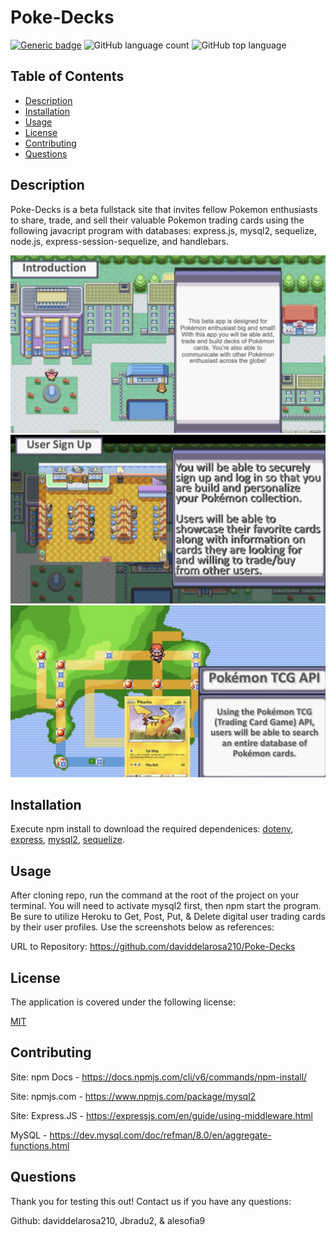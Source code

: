 # Poke-Decks

[![Generic badge](https://img.shields.io/badge/license-MIT-<COLOR>.svg)](#license)
![GitHub language count](https://img.shields.io/github/languages/count/cdfishe1/generate-readme)
![GitHub top language](https://img.shields.io/github/languages/top/cdfishe1/generate-readme)


## Table of Contents
* [Description](#description)
* [Installation](#installation)
* [Usage](#usage)
* [License](#license)
* [Contributing](#contributing)
* [Questions](#questions)

## Description

Poke-Decks is a beta fullstack site that invites fellow Pokemon enthusiasts to share, trade, and sell their valuable Pokemon trading cards using the following javacript program with databases: express.js, mysql2, sequelize, node.js, express-session-sequelize, and handlebars.

![Alt text](/assets/Intro.png)
![Alt text](/assets/User%20Sign%20Up.png)
![Alt text](/assets/TCG%20API.png)

## Installation

Execute npm install to download the required dependenices: [dotenv](https://www.npmjs.com/package/dotenv), [express](https://www.npmjs.com/package/express), [mysql2](https://www.npmjs.com/package/mysql2), [sequelize](https://www.npmjs.com/package/sequelize).

## Usage

After cloning repo, run the command at the root of the project on your terminal. You will need to activate mysql2 first, then npm start the program. Be sure to utilize Heroku to Get, Post, Put, & Delete digital user trading cards by their user profiles. Use the screenshots below as references:


URL to Repository: https://github.com/daviddelarosa210/Poke-Decks

## License
The application is covered under the following license:
     
[MIT](https://choosealicense.com/licenses/mit/)

## Contributing
Site: npm Docs - https://docs.npmjs.com/cli/v6/commands/npm-install/

Site: npmjs.com - https://www.npmjs.com/package/mysql2 

Site: Express.JS - https://expressjs.com/en/guide/using-middleware.html 

MySQL - https://dev.mysql.com/doc/refman/8.0/en/aggregate-functions.html 

## Questions

Thank you for testing this out! Contact us if you have any questions:

Github: daviddelarosa210, Jbradu2, & alesofia9